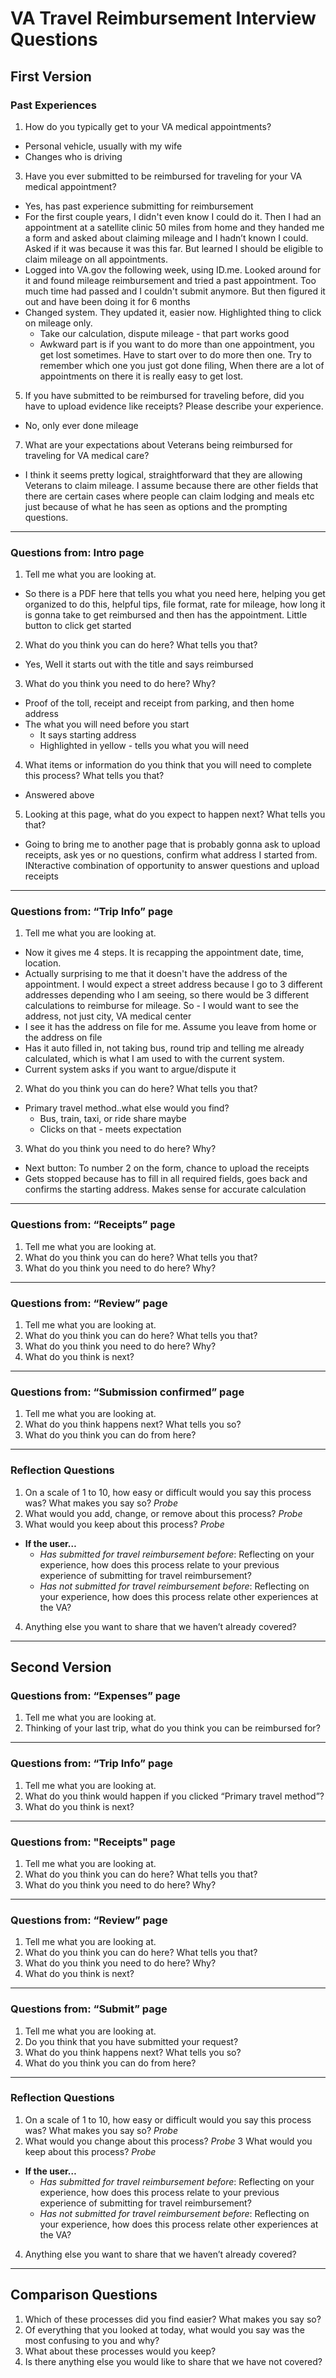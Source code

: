 # VA Travel Reimbursement Interview Questions

## First Version

### Past Experiences

1. How do you typically get to your VA medical appointments?
  - Personal vehicle, usually with my wife
  - Changes who is driving

3. Have you ever submitted to be reimbursed for traveling for your VA medical appointment?
  - Yes, has past experience submitting for reimbursement
  - For the first couple years, I didn't even know I could do it. Then I had an appointment at a satellite clinic 50 miles from home and they handed me a form and asked about claiming mileage and I hadn’t known I could. Asked if it was because it was this far. But learned I should be eligible to claim mileage on all appointments. 
  - Logged into VA.gov the following week, using ID.me. Looked around for it and found mileage reimbursement and tried a past appointment. Too much time had passed and I couldn't submit anymore. But then figured it out and have been doing it for 6 months
  - Changed system. They updated it, easier now. Highlighted thing to click on mileage only.
    - Take our calculation, dispute mileage - that part works good
    - Awkward part is if you want to do more than one appointment, you get lost sometimes. Have to start over to do more then one. Try to remember which one you just got done filing, When there are a lot of appointments on there it is really easy to get lost. 

5. If you have submitted to be reimbursed for traveling before, did you have to upload evidence like receipts? Please describe your experience.
  - No, only ever done mileage
7. What are your expectations about Veterans being reimbursed for traveling for VA medical care?
  - I think it seems pretty logical, straightforward that they are allowing Veterans to claim mileage. I assume because there are other fields that there are certain cases where people can claim lodging and meals etc just because of what he has seen as options and the prompting questions.
---

### Questions from: Intro page

1. Tell me what you are looking at.
  - So there is a PDF here that tells you what you need here, helping you get organized to do this, helpful tips, file format, rate for mileage, how long it is gonna take to get reimbursed and then has the appointment. Little button to click get started
2. What do you think you can do here? What tells you that?
  - Yes, Well it starts out with the title and says reimbursed
3. What do you think you need to do here? Why?
  - Proof of the toll, receipt and receipt from parking, and then home address
  - The what you will need before you start 
    - It says starting address
    - Highlighted in yellow - tells you what you will need
4. What items or information do you think that you will need to complete this process? What tells you that?
  - Answered above
5. Looking at this page, what do you expect to happen next? What tells you that?
  - Going to bring me to another page that is probably gonna ask to upload receipts, ask yes or no questions, confirm what address I started from. INteractive combination of opportunity to answer questions and upload receipts

---

### Questions from: “Trip Info” page

1. Tell me what you are looking at.
  - Now it gives me 4 steps. It is recapping the appointment date, time, location. 
  - Actually surprising to me that it doesn't have the address of the appointment. I would expect a street address because I go to 3 different addresses depending who I am seeing, so there would be 3 different calculations to reimburse for mileage. So   - I would want to see the address, not just city, VA medical center
  - I see it has the address on file for me. Assume you leave from home or the address on file
  - Has it auto filled in, not taking bus, round trip and telling me already calculated, which is what I am used to with the current system.
  - Current system asks if you want to argue/dispute it
2. What do you think you can do here? What tells you that?
  - Primary travel method..what else would you find?
      - Bus, train, taxi, or ride share maybe
      - Clicks on that - meets expectation
3. What do you think you need to do here? Why?
  - Next button: To number 2 on the form, chance to upload the receipts
  - Gets stopped because has to fill in all required fields, goes back and confirms the starting address. Makes sense for accurate calculation

---

### Questions from: “Receipts” page

1. Tell me what you are looking at.
2. What do you think you can do here? What tells you that?
3. What do you think you need to do here? Why?

---

### Questions from: “Review” page

1. Tell me what you are looking at.
2. What do you think you can do here? What tells you that?
3. What do you think you need to do here? Why?
4. What do you think is next?

---

### Questions from: “Submission confirmed” page

1. Tell me what you are looking at.
2. What do you think happens next? What tells you so?
3. What do you think you can do from here?

---

### Reflection Questions

1. On a scale of 1 to 10, how easy or difficult would you say this process was? What makes you say so? *Probe*
2. What would you add, change, or remove about this process? *Probe*
3. What would you keep about this process? *Probe*
- **If the user…**
  - *Has submitted for travel reimbursement before*: Reflecting on your experience, how does this process relate to your previous experience of submitting for travel reimbursement?
  - *Has not submitted for travel reimbursement before*: Reflecting on your experience, how does this process relate other experiences at the VA?
4. Anything else you want to share that we haven’t already covered?

---

## Second Version

### Questions from: “Expenses” page

1. Tell me what you are looking at.
2. Thinking of your last trip, what do you think you can be reimbursed for?

---

### Questions from: “Trip Info” page

1. Tell me what you are looking at.
2. What do you think would happen if you clicked “Primary travel method”?
3. What do you think is next?

---

### Questions from: "Receipts" page

1. Tell me what you are looking at.
2. What do you think you can do here? What tells you that?
3. What do you think you need to do here? Why?

---

### Questions from: “Review” page

1. Tell me what you are looking at.
2. What do you think you can do here? What tells you that?
3. What do you think you need to do here? Why?
4. What do you think is next?

---

### Questions from: “Submit” page

1. Tell me what you are looking at.
2. Do you think that you have submitted your request?
3. What do you think happens next? What tells you so?
4. What do you think you can do from here?

---

### Reflection Questions

1. On a scale of 1 to 10, how easy or difficult would you say this process was? What makes you say so? *Probe*
2. What would you change about this process? *Probe*
3 What would you keep about this process? *Probe*
- **If the user…**
  - *Has submitted for travel reimbursement before*: Reflecting on your experience, how does this process relate to your previous experience of submitting for travel reimbursement?
  - *Has not submitted for travel reimbursement before*: Reflecting on your experience, how does this process relate other experiences at the VA?
4. Anything else you want to share that we haven’t already covered?

---

## Comparison Questions

1. Which of these processes did you find easier? What makes you say so?
2. Of everything that you looked at today, what would you say was the most confusing to you and why?
3. What about these processes would you keep?
4. Is there anything else you would like to share that we have not covered?
